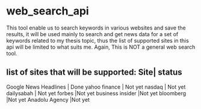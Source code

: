# web_search_api



This tool enable us to search keywords in various websites and save the results, it will be used mainly to search and get news data for a set of keywords related to my thesis topic, thus the list of supported sites in this api will be limited to what suits me.
Again, This is NOT a general web search tool.

list of sites that will be supported:
Site| status
-------------
Google News Headlines | Done
yahoo finance | Not yet
nasdaq | Not yet
dailysabah | Not yet
forbes |Not yet
business insider |Not yet
bloomberg |Not yet
Anadolu Agency |Not yet



